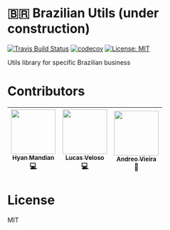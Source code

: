 # :brazil: Brazilian Utils (under construction)

[![Travis Build Status](https://travis-ci.org/hyanmandian/brazilian-utils.svg?branch=master)](https://travis-ci.org/hyanmandian/brazilian-utils) [![codecov](https://codecov.io/gh/hyanmandian/brazilian-utils/branch/master/graph/badge.svg)](https://codecov.io/gh/hyanmandian/brazilian-utils) [![License: MIT](https://img.shields.io/github/license/mashape/apistatus.svg?style=flat)](https://opensource.org/licenses/MIT)

Utils library for specific Brazilian business

# Contributors

| [<img src="https://avatars.githubusercontent.com/u/5044101?v=3" width="100px;"/><br /><sub><b>Hyan Mandian</b></sub>](https://github.com/hyanmandian)<br />:computer:| [<img src="https://avatars.githubusercontent.com/u/4587602?v=3" width="100px;"/><br /><sub><b>Lucas Veloso</b></sub>](https://github.com/lucassveloso)<br />:computer: | [<img src="https://avatars.githubusercontent.com/u/508827?v=3" width="100px;"/><br /><sub><b>Andreo Vieira</b></sub>](https://github.com/andreoav)<br />:thinking:|
| :---: | :---: | :---: |

# License

MIT
